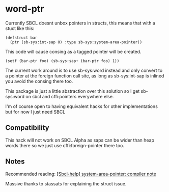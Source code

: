 # word-ptr

Currently SBCL doesnt unbox pointers in structs, this means that with a stuct like this:

    (defstruct bar
      (ptr (sb-sys:int-sap 0) :type sb-sys:system-area-pointer))

This code will cause consing as a tagged pointer will be created.

    (setf (bar-ptr foo) (sb-sys:sap+ (bar-ptr foo) 1))

The current work around is to use sb-sys:word instead and only convert to a pointer at the foreign function call site, as long as sb-sys:int-sap is inlined you avoid the consing there too.

This package is just a little abstraction over this solution so I get sb-sys:word on sbcl and cffi:pointers everywhere else.

I'm of course open to having equivalent hacks for other implementations but for now I just need SBCL

## Compatibility

This hack will not work on SBCL Alpha as saps can be wider than heap words there so we just use cffi:foreign-pointer there too.

## Notes

Recommended reading: [[Sbcl-help] system-area-pointer: compiler note](https://sourceforge.net/p/sbcl/mailman/sbcl-help/thread/AANLkTikbdzyFeMg7nDWUllF8aCbLCLxAEOFXOcsdH0SM@mail.gmail.com/)

Massive thanks to stassats for explaining the struct issue.
